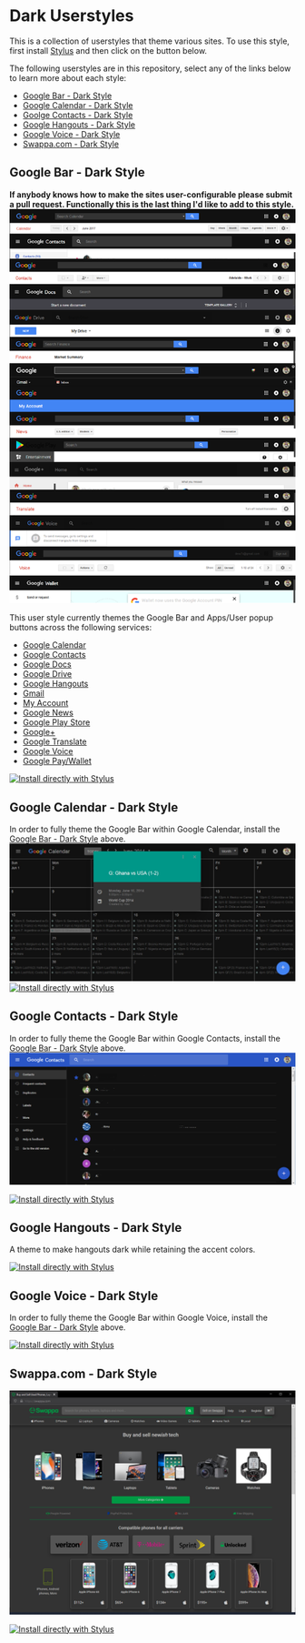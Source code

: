 # Dark Userstyles
This is a collection of userstyles that theme various sites.
To use this style, first install [Stylus](https://add0n.com/stylus.html) and then click on the button below.

The following userstyles are in this repository, select any of the links below to learn more about each style:
- [Google Bar - Dark Style](https://github.com/Devo7v/UserCSS/#google-bar---dark-style)
- [Google Calendar - Dark Style](https://github.com/Devo7v/UserCSS/#google-calendar---dark-style)
- [Goolge Contacts - Dark Style](https://github.com/Devo7v/UserCSS/#google-contacts---dark-style)
- [Google Hangouts - Dark Style](https://github.com/Devo7v/UserCSS/#google-hangouts---dark-style)
- [Google Voice - Dark Style](https://github.com/Devo7v/UserCSS/#google-voice---dark-style)
- [Swappa.com - Dark Style](https://github.com/Devo7v/UserCSS/#swappacom---dark-style)

## Google Bar - Dark Style
**If anybody knows how to make the sites user-configurable please submit a pull request.  Functionally this is the last thing I'd like to add to this style.**
![alt text](https://raw.githubusercontent.com/Devo7v/UserCSS/master/Screenshots/GoogleBar.png "Google Bar - Dark Style Screenshot (Screenshot needs to be updated)")

This user style currently themes the Google Bar and Apps/User popup buttons across the following services:
- [Google Calendar](https://calendar.google.com/)
- [Google Contacts](https://contacts.google.com/)
- [Google Docs](https://docs.google.com/)
- [Google Drive](https://drive.google.com/)
- [Google Hangouts](https://hangouts.google.com/)
- [Gmail](https://mail.google.com/)
- [My Account](https://myaccount.google.com/)
- [Google News](https://news.google.com/)
- [Google Play Store](https://play.google.com/store)
- [Google+](https://plus.google.com/)
- [Google Translate](https://translate.google.com/)
- [Google Voice](https://voice.google.com/)
- [Google Pay/Wallet](https://pay.google.com/)

[![Install directly with Stylus](https://img.shields.io/badge/Install%20directly%20with-Stylus-116b59.svg?longCache=true&style=for-the-badge)](https://raw.githubusercontent.com/Devo7v/UserCSS/master/GoogleBar-Dark.user.css)

## Google Calendar - Dark Style
In order to fully theme the Google Bar within Google Calendar, install the [Google Bar - Dark Style](https://github.com/Devo7v/UserCSS/#google-bar---dark-style) above.
![alt text](https://raw.githubusercontent.com/Devo7v/UserCSS/master/Screenshots/GoogleCalendar.jpeg "Google Calendar - Dark Style Screenshot (Screenshot needs to be updated)")
[![Install directly with Stylus](https://img.shields.io/badge/Install%20directly%20with-Stylus-116b59.svg?longCache=true&style=for-the-badge)](https://raw.githubusercontent.com/Devo7v/UserCSS/master/GoogleCalendar-Dark.user.css)

## Google Contacts - Dark Style
In order to fully theme the Google Bar within Google Contacts, install the [Google Bar - Dark Style](https://github.com/Devo7v/UserCSS/#google-bar---dark-style) above.
![alt text](https://raw.githubusercontent.com/Devo7v/UserCSS/master/Screenshots/GoogleContacts.png "Google Contacts - Dark Style Screenshot (Screenshot needs to be updated)")

[![Install directly with Stylus](https://img.shields.io/badge/Install%20directly%20with-Stylus-116b59.svg?longCache=true&style=for-the-badge)](https://raw.githubusercontent.com/Devo7v/UserCSS/master/GoogleContacts-Dark.user.css)

## Google Hangouts - Dark Style
A theme to make hangouts dark while retaining the accent colors.

[![Install directly with Stylus](https://img.shields.io/badge/Install%20directly%20with-Stylus-116b59.svg?longCache=true&style=for-the-badge)](https://raw.githubusercontent.com/Devo7v/UserCSS/master/GoogleHangouts-Dark.user.css)


## Google Voice - Dark Style
In order to fully theme the Google Bar within Google Voice, install the [Google Bar - Dark Style](https://github.com/Devo7v/UserCSS/#google-bar---dark-style) above.

[![Install directly with Stylus](https://img.shields.io/badge/Install%20directly%20with-Stylus-116b59.svg?longCache=true&style=for-the-badge)](https://raw.githubusercontent.com/Devo7v/UserCSS/master/GoogleVoice-Dark.user.css)

## Swappa.com - Dark Style
![alt text](https://raw.githubusercontent.com/Devo7v/UserCSS/master/Screenshots/Swappa.png "Swappa.com - Dark Style Screenshot")

[![Install directly with Stylus](https://img.shields.io/badge/Install%20directly%20with-Stylus-116b59.svg?longCache=true&style=for-the-badge)](https://raw.githubusercontent.com/Devo7v/UserCSS/master/Swappa-Dark.user.css)
